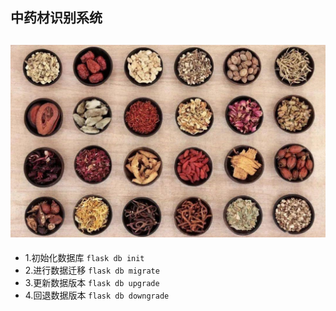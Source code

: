 ## 中药材识别系统
![image](https://github.com/mengze666/Image-recognition-of-Chinese-herbal-medicine/blob/master/static/images/baike.jpg)
---

- 1.初始化数据库  ```flask db init```
- 2.进行数据迁移  `flask db migrate`
- 3.更新数据版本  `flask db upgrade`
- 4.回退数据版本  `flask db downgrade`
